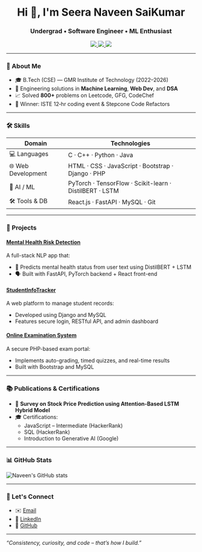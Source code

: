 <h1 align="center">Hi 👋, I'm Seera Naveen SaiKumar</h1>
<h3 align="center">Undergrad • Software Engineer • ML Enthusiast</h3>

<p align="center">
  <a href="mailto:nsai69336@gmail.com">
    <img src="https://img.shields.io/badge/Email-D14836?style=flat&logo=gmail&logoColor=white"/>
  </a>
  <a href="https://linkedin.com/in/naveensaikumar">
    <img src="https://img.shields.io/badge/LinkedIn-blue?style=flat&logo=linkedin&logoColor=white"/>
  </a>
  <a href="https://github.com/Naveensaikumar09">
    <img src="https://img.shields.io/github/followers/Naveensaikumar09?label=Follow&style=social"/>
  </a>
</p>

---

### 💼 About Me

- 🎓 B.Tech (CSE) — GMR Institute of Technology (2022–2026)
- 🧠 Engineering solutions in **Machine Learning**, **Web Dev**, and **DSA**
- 📈 Solved **800+** problems on Leetcode, GFG, CodeChef
- 🏅 Winner: ISTE 12‑hr coding event & Stepcone Code Refactors

---

### 🛠️ Skills

| Domain               | Technologies |
|----------------------|--------------|
| 💻 Languages         | C · C++ · Python · Java |
| 🌐 Web Development  | HTML · CSS · JavaScript · Bootstrap · Django · PHP |
| 🤖 AI / ML          | PyTorch · TensorFlow · Scikit-learn · DistilBERT · LSTM |
| 🛠️ Tools & DB       | React.js · FastAPI · MySQL · Git |

---

### 🚀 Projects

#### [Mental Health Risk Detection](https://github.com/Naveensaikumar09/healthy-fy)
A full-stack NLP app that:
- 🧠 Predicts mental health status from user text using DistilBERT + LSTM
- 🗣️ Built with FastAPI, PyTorch backend + React front-end

#### [StudentInfoTracker](https://github.com/Naveensaikumar09/StudentInfoTracker)
A web platform to manage student records:
- Developed using Django and MySQL
- Features secure login, RESTful API, and admin dashboard

#### [Online Examination System](https://github.com/Naveensaikumar09/OnlineExamination)
A secure PHP-based exam portal:
- Implements auto-grading, timed quizzes, and real-time results
- Built with Bootstrap and MySQL

---

### 📚 Publications & Certifications

- 📄 **Survey on Stock Price Prediction using Attention-Based LSTM Hybrid Model**
- 🎓 Certifications:
  - JavaScript – Intermediate (HackerRank)
  - SQL (HackerRank)
  - Introduction to Generative AI (Google)

---

### 📊 GitHub Stats

![Naveen's GitHub stats](https://github-readme-stats.vercel.app/api?username=Naveensaikumar09&show_icons=true&theme=radical)

---

### 🤝 Let's Connect

- ✉️ [Email](mailto:nsai69336@gmail.com)
- 🔗 [LinkedIn](https://linkedin.com/in/naveensaikumar)
- 🐙 [GitHub](https://github.com/Naveensaikumar09)

---

_“Consistency, curiosity, and code – that’s how I build.”_


